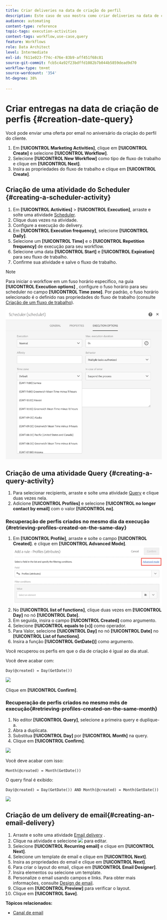 ```yaml
---
title: Criar deliveries na data de criação do perfil
description: Este caso de uso mostra como criar deliveries na data de criação do perfil.
audience: automating
content-type: reference
topic-tags: execution-activities
context-tags: workflow,use-case,query
feature: Workflows
role: Data Architect
level: Intermediate
exl-id: f611e023-f74c-476e-83b9-aff451f68c81
source-git-commit: fcb5c4a92f23bdffd1082b7b044b5859dead9d70
workflow-type: tm+mt
source-wordcount: '354'
ht-degree: 38%

---
```


# Criar entregas na data de criação de perfis {#creation-date-query}

Você pode enviar uma oferta por email no aniversário da criação do perfil do cliente.

1. Em **[!UICONTROL Marketing Activities]**, clique em **[!UICONTROL Create]** e selecione **[!UICONTROL Workflow]**.
1. Selecione **[!UICONTROL New Workflow]** como tipo de fluxo de trabalho e clique em **[!UICONTROL Next]**.
1. Insira as propriedades do fluxo de trabalho e clique em **[!UICONTROL Create]**.

## Criação de uma atividade do Scheduler {#creating-a-scheduler-activity}

1. Em **[!UICONTROL Activities]** > **[!UICONTROL Execution]**, arraste e solte uma atividade [Scheduler](../../automating/using/scheduler.md).
1. Clique duas vezes na atividade.
1. Configure a execução do delivery.
1. Em **[!UICONTROL Execution frequency]**, selecione **[!UICONTROL Daily]**.
1. Selecione um **[!UICONTROL Time]** e o **[!UICONTROL Repetition frequency]** de execução para seu workflow.
1. Selecione uma data **[!UICONTROL Start]** e **[!UICONTROL Expiration]** para seu fluxo de trabalho.
1. Confirme sua atividade e salve o fluxo de trabalho.

>[!NOTE]
>
>Para iniciar o workflow em um fuso horário específico, na guia **[!UICONTROL Execution options]** , configure o fuso horário para seu scheduler no campo **[!UICONTROL Time zone]**. Por padrão, o fuso horário selecionado é o definido nas propriedades do fluxo de trabalho (consulte [Criação de um fluxo de trabalho](../../automating/using/building-a-workflow.md)).

![](assets/time_zone.png)

## Criação de uma atividade Query {#creating-a-query-activity}

1. Para selecionar recipients, arraste e solte uma atividade [Query](../../automating/using/query.md) e clique duas vezes nela.
1. Adicione **[!UICONTROL Profiles]** e selecione **[!UICONTROL no longer contact by email]** com o valor **[!UICONTROL no]**.

### Recuperação de perfis criados no mesmo dia da execução {#retrieving-profiles-created-on-the-same-day}

1. Em **[!UICONTROL Profile]**, arraste e solte o campo **[!UICONTROL Created]**. e clique em **[!UICONTROL Advanced Mode]**.
   ![](assets/advanced_mode.png)
1. No **[!UICONTROL list of functions]**, clique duas vezes em **[!UICONTROL Day]** no nó **[!UICONTROL Date]**.
1. Em seguida, insira o campo **[!UICONTROL Created]** como argumento.
1. Selecione **[!UICONTROL equals to (=)]** como operador.
1. Para Valor, selecione **[!UICONTROL Day]** no nó **[!UICONTROL Date]** no **[!UICONTROL List of functions]**.
1. Insira a função **[!UICONTROL GetDate()]** como argumento.

Você recuperou os perfis em que o dia de criação é igual ao dia atual.

Você deve acabar com:

```Day(@created) = Day(GetDate())```

![](assets/day_creation_query.png)

Clique em **[!UICONTROL Confirm]**.

### Recuperação de perfis criados no mesmo mês de execução{#retrieving-profiles-created-on-the-same-month}

1. No editor **[!UICONTROL Query]**, selecione a primeira query e duplique-a.
1. Abra a duplicata.
1. Substitua **[!UICONTROL Day]** por **[!UICONTROL Month]** na query.
1. Clique em **[!UICONTROL Confirm]**.

![](assets/month_rule.png)

Você deve acabar com isso:

``` Month(@created) = Month(GetDate()) ```

O query final é exibido:

```Day(@created) = Day(GetDate()) AND Month(@created) = Month(GetDate())```

![](assets/expression_editor_1.png)

## Criação de um delivery de email{#creating-an-email-delivery}

1. Arraste e solte uma atividade [Email delivery](../../automating/using/email-delivery.md) .
1. Clique na atividade e selecione ![](assets/edit_darkgrey-24px.png) para editar.
1. Selecione **[!UICONTROL Recurring email]** e clique em **[!UICONTROL Next]**.
1. Selecione um template de email e clique em **[!UICONTROL Next]**.
1. Insira as propriedades do email e clique em **[!UICONTROL Next]**.
1. Para criar o layout do email, clique em **[!UICONTROL Email Designer]**.
1. Insira elementos ou selecione um template.
1. Personalize o email usando campos e links.
Para obter mais informações, consulte [Design de email](../../designing/using/designing-from-scratch.md#designing-an-email-content-from-scratch).
1. Clique em **[!UICONTROL Preview]** para verificar o layout.
1. Clique em **[!UICONTROL Save]**.

**Tópicos relacionados:**

* [Canal de email](../../channels/using/creating-an-email.md)
